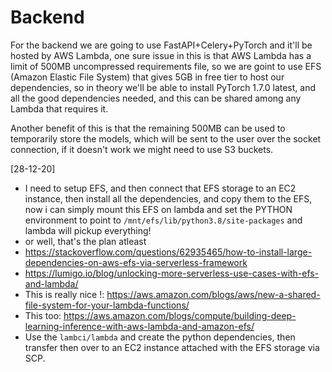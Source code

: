# Backend

For the backend we are going to use FastAPI+Celery+PyTorch and it'll be hosted by AWS Lambda, one sure issue in this is that AWS Lambda has a limit of 500MB uncompressed requirements file, so we are goint to use EFS (Amazon Elastic File System) that gives 5GB in free tier to host our dependencies, so in theory we'll be able to install PyTorch 1.7.0 latest, and all the good dependencies needed, and this can be shared among any Lambda that requires it.

Another benefit of this is that the remaining 500MB can be used to temporarily store the models, which will be sent to the user over the socket connection, if it doesn't work we might need to use S3 buckets.

[28-12-20]

- I need to setup EFS, and then connect that EFS storage to an EC2 instance, then install all the dependencies, and copy them to the EFS, now i can simply mount this EFS on lambda and set the PYTHON environment to point to `/mnt/efs/lib/python3.8/site-packages` and lambda will pickup everything!
- or well, that's the plan atleast
- https://stackoverflow.com/questions/62935465/how-to-install-large-dependencies-on-aws-efs-via-serverless-framework
- https://lumigo.io/blog/unlocking-more-serverless-use-cases-with-efs-and-lambda/
- This is really nice !: https://aws.amazon.com/blogs/aws/new-a-shared-file-system-for-your-lambda-functions/
- This too: https://aws.amazon.com/blogs/compute/building-deep-learning-inference-with-aws-lambda-and-amazon-efs/
- Use the `lambci/lambda` and create the python dependencies, then transfer then over to an EC2 instance attached with the EFS storage via SCP.
